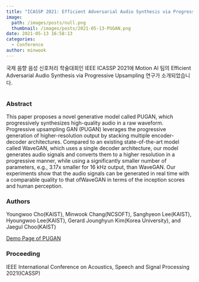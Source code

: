 ```yaml
---
title: "ICASSP 2021: Efficient Adversarial Audio Synthesis via Progressive Upsampling"
image: 
  path: /images/posts/null.png
  thumbnail: /images/posts/2021-05-13-PUGAN.png
date: 2021-05-13 16:58:13
categories:
  - Conference
author: minwook
---
```


국제 음향 음성 신호처리 학술대회인 IEEE ICASSP 2021에 Motion AI 팀의 Efficient Adversarial Audio Synthesis via Progressive Upsampling 연구가 소개되었습니다.

<figure class="align-center">
  <a href="#"><img src="{{ '/images/posts/2021-05-13-PUGAN.png' | absolute_url }}" alt=""></a>
</figure>

### Abstract

This paper proposes a novel generative model called PUGAN, which progressively synthesizes high-quality audio in a raw waveform. Progressive upsampling GAN (PUGAN) leverages the progressive generation of higher-resolution output by stacking multiple encoder-decoder architectures. Compared to an existing state-of-the-art model called WaveGAN, which uses a single decoder architecture, our model generates audio signals and converts them to a higher resolution in a progressive manner, while using a significantly smaller number of parameters, e.g., 3.17x smaller for 16 kHz output, than WaveGAN. Our experiments show that the audio signals can be generated in real time with a comparable quality to that ofWaveGAN in terms of the inception scores and human perception.

### Authors

Youngwoo Cho(KAIST), Minwook Chang(NCSOFT), Sanghyeon Lee(KAIST), Hyoungwoo Lee(KAIST), Gerard Jounghyun Kim(Korea University), and Jaegul Choo(KAIST)


[Demo Page of PUGAN](https://pugan-icassp-demo.herokuapp.com/)

### Proceeding

IEEE International Conference on Acoustics, Speech and Signal Processing 2021(ICASSP)